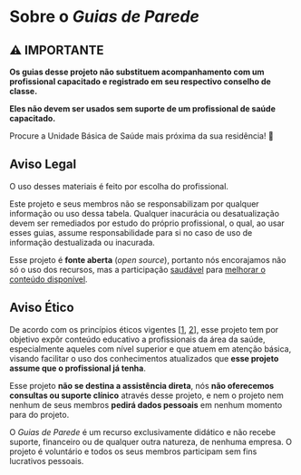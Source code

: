 # Sobre o *Guias de Parede*

## :warning: IMPORTANTE

**Os guias desse projeto não substituem acompanhamento com um profissional capacitado e registrado em seu respectivo conselho de classe.**

**Eles não devem ser usados sem suporte de um profissional de saúde capacitado.**

Procure a Unidade Básica de Saúde mais próxima da sua residência! :hospital:

## Aviso Legal

O uso desses materiais é feito por escolha do profissional.

Este projeto e seus membros não se responsabilizam por qualquer informação ou uso dessa tabela. Qualquer inacurácia ou desatualização devem ser remediados por estudo do próprio profissional, o qual, ao usar esses guias, assume responsabilidade para si no caso de uso de informação destualizada ou inacurada.

Esse projeto é **fonte aberta** (*open source*), portanto nós encorajamos não só o uso dos recursos, mas a participação [saudável](CODE-OF-CONDUCT.md) para [melhorar o conteúdo disponível](CONTRIBUTING.md).

## Aviso Ético

De acordo com os princípios éticos vigentes [[1], [2]], esse projeto tem por objetivo expôr conteúdo educativo a profissionais da área da saúde, especialmente aqueles com nível superior e que atuem em atenção básica, visando facilitar o uso dos conhecimentos atualizados que **esse projeto assume que o profissional já tenha**.

Esse projeto **não se destina a assistência direta**, nós **não oferecemos consultas ou suporte clínico** através desse projeto, e nem o projeto nem nenhum de seus membros **pedirá dados pessoais** em nenhum momento para do projeto.

O *Guias de Parede* é um recurso exclusivamente didático e não recebe suporte, financeiro ou de qualquer outra natureza, de nenhuma empresa. O projeto é voluntário e todos os seus membros participam sem fins lucrativos pessoais.

[1]: https://www.cremesp.org.br/?siteAcao=Publicacoes&acao=detalhes_capitulos&cod_capitulo=26
[2]: https://www.cremesp.org.br/?siteAcao=Publicacoes&acao=detalhes_capitulos&cod_capitulo=27
